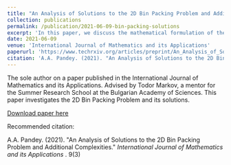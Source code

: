 ```yaml
---
title: "An Analysis of Solutions to the 2D Bin Packing Problem and Additional Complexities"
collection: publications
permalink: /publication/2021-06-09-bin-packing-solutions
excerpt: 'In this paper, we discuss the mathematical formulation of the bin packing problem. Furthermore, we analyse its approximate solutions' time complexity, its NP-Hardness and some of its stochastic solutions with their efficiencies. We then propose additional complexities that would make the problem more fit for industrial use and discuss in depth the domains in which it might prove to be useful. We conclude while suggesting areas of improvement in operations research on this subject.'
date: 2021-06-09
venue: 'International Journal of Mathematics and its Applications'
paperurl: 'https://www.techrxiv.org/articles/preprint/An_Analysis_of_Solutions_to_the_2D_Bin_Packing_Problem_and_Additional_Complexities/15262176/files/29244384.pdf'
citation: 'A.A. Pandey. (2021). "An Analysis of Solutions to the 2D Bin Packing Problem and Additional Complexities." <i> International Journal of Mathematics and its Applications </i>. 9(3)'
---
```

The sole author on a paper published in the International Journal of Mathematics and its Applications. Advised by Todor Markov, a mentor for the Summer Research School at the Bulgarian Academy of Sciences. This paper investigates the 2D Bin Packing Problem and its solutions. 

[Download paper here](https://www.techrxiv.org/articles/preprint/An_Analysis_of_Solutions_to_the_2D_Bin_Packing_Problem_and_Additional_Complexities/15262176/files/29244384.pdf)


Recommended citation: 

A.A. Pandey. (2021). "An Analysis of Solutions to the 2D Bin Packing Problem and Additional Complexities." <i> International Journal of Mathematics and its Applications </i>. 9(3)
